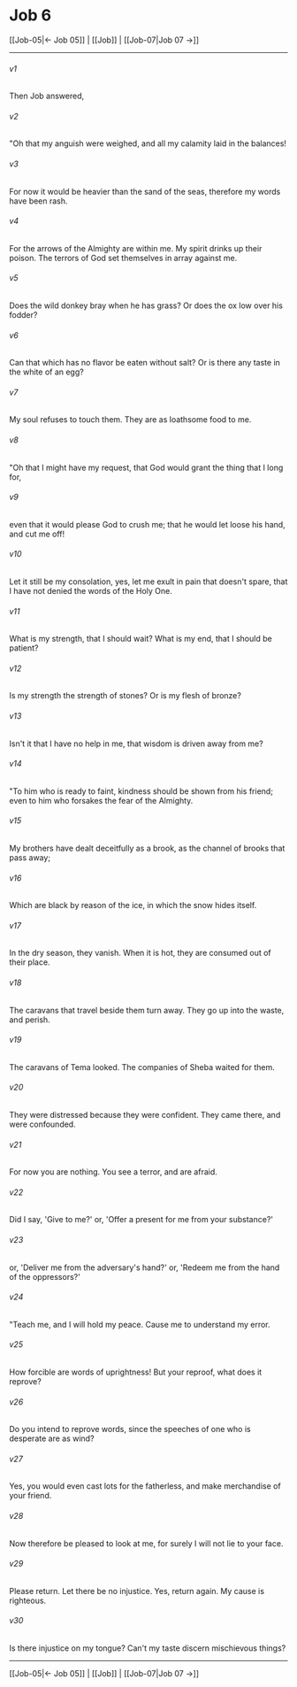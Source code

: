 # Job 6

[[Job-05|← Job 05]] | [[Job]] | [[Job-07|Job 07 →]]
***



###### v1 
Then Job answered, 

###### v2 
"Oh that my anguish were weighed, and all my calamity laid in the balances! 

###### v3 
For now it would be heavier than the sand of the seas, therefore my words have been rash. 

###### v4 
For the arrows of the Almighty are within me. My spirit drinks up their poison. The terrors of God set themselves in array against me. 

###### v5 
Does the wild donkey bray when he has grass? Or does the ox low over his fodder? 

###### v6 
Can that which has no flavor be eaten without salt? Or is there any taste in the white of an egg? 

###### v7 
My soul refuses to touch them. They are as loathsome food to me. 

###### v8 
"Oh that I might have my request, that God would grant the thing that I long for, 

###### v9 
even that it would please God to crush me; that he would let loose his hand, and cut me off! 

###### v10 
Let it still be my consolation, yes, let me exult in pain that doesn't spare, that I have not denied the words of the Holy One. 

###### v11 
What is my strength, that I should wait? What is my end, that I should be patient? 

###### v12 
Is my strength the strength of stones? Or is my flesh of bronze? 

###### v13 
Isn't it that I have no help in me, that wisdom is driven away from me? 

###### v14 
"To him who is ready to faint, kindness should be shown from his friend; even to him who forsakes the fear of the Almighty. 

###### v15 
My brothers have dealt deceitfully as a brook, as the channel of brooks that pass away; 

###### v16 
Which are black by reason of the ice, in which the snow hides itself. 

###### v17 
In the dry season, they vanish. When it is hot, they are consumed out of their place. 

###### v18 
The caravans that travel beside them turn away. They go up into the waste, and perish. 

###### v19 
The caravans of Tema looked. The companies of Sheba waited for them. 

###### v20 
They were distressed because they were confident. They came there, and were confounded. 

###### v21 
For now you are nothing. You see a terror, and are afraid. 

###### v22 
Did I say, 'Give to me?' or, 'Offer a present for me from your substance?' 

###### v23 
or, 'Deliver me from the adversary's hand?' or, 'Redeem me from the hand of the oppressors?' 

###### v24 
"Teach me, and I will hold my peace. Cause me to understand my error. 

###### v25 
How forcible are words of uprightness! But your reproof, what does it reprove? 

###### v26 
Do you intend to reprove words, since the speeches of one who is desperate are as wind? 

###### v27 
Yes, you would even cast lots for the fatherless, and make merchandise of your friend. 

###### v28 
Now therefore be pleased to look at me, for surely I will not lie to your face. 

###### v29 
Please return. Let there be no injustice. Yes, return again. My cause is righteous. 

###### v30 
Is there injustice on my tongue? Can't my taste discern mischievous things?

***
[[Job-05|← Job 05]] | [[Job]] | [[Job-07|Job 07 →]]
